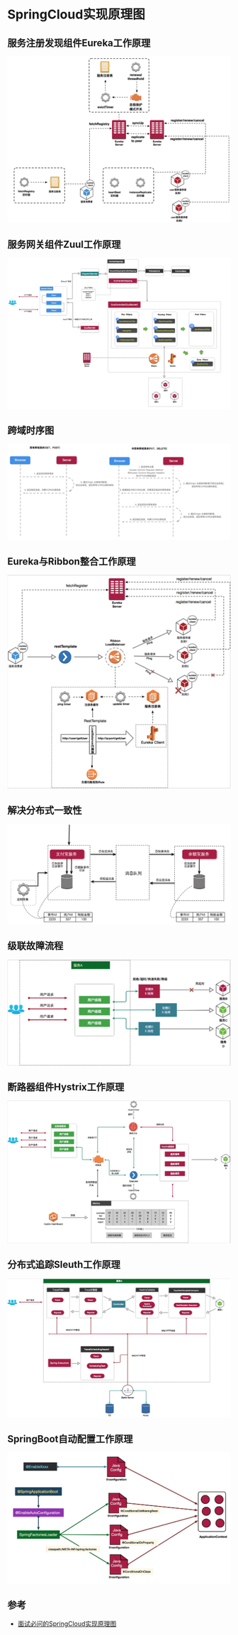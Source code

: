 # SpringCloud实现原理图

## 服务注册发现组件Eureka工作原理

![](../images/sc原理-1.jpg)

## 服务网关组件Zuul工作原理

![](../images/sc原理-2.jpg)

## 跨域时序图

![](../images/sc原理-3.jpg)

## Eureka与Ribbon整合工作原理

![](../images/sc原理-4.jpg)

## 解决分布式一致性

![](../images/sc原理-5.jpg)

## 级联故障流程

![](../images/sc原理-6.jpg)

## 断路器组件Hystrix工作原理

![](../images/sc原理-7.jpg)

## 分布式追踪Sleuth工作原理

![](../images/sc原理-8.jpg)

## SpringBoot自动配置工作原理

![](../images/sc原理-9.jpg)



## 参考

- [面试必问的SpringCloud实现原理图](https://www.imooc.com/article/23679)
